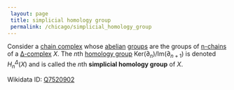 ```yaml
---
 layout: page
 title: simplicial homology group
 permalink: /chicago/simplicial_homology_group
---
```

Consider a [chain complex](https://defsmath.github.io/DefsMath/chain_complex) whose [abelian](https://defsmath.github.io/DefsMath/abelian) [groups](https://defsmath.github.io/DefsMath/group) are the groups of [n-chains](https://defsmath.github.io/DefsMath/n-chain) of a [∆-complex](https://defsmath.github.io/DefsMath/∆-complex) $X$. The $n$th [homology group](https://defsmath.github.io/DefsMath/homology_group) $\text{Ker}(\partial_{n})/\text{Im}(\partial_{n+1})$ is denoted $H_n^\Delta(X)$ and is called the $n$th **simplicial homology group** of $X$. 

Wikidata ID: [Q7520902](https://www.wikidata.org/wiki/Q7520902)